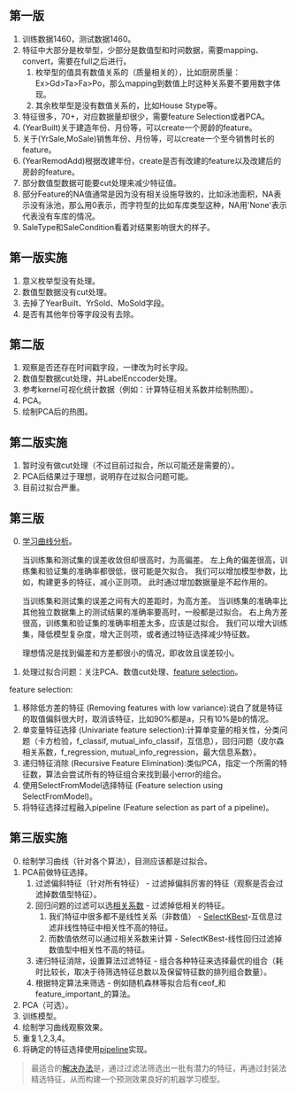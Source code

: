 ## 第一版
1. 训练数据1460，测试数据1460。
2. 特征中大部分是枚举型，少部分是数值型和时间数据，需要mapping、convert，需要在full之后进行。
	1. 枚举型的值具有数值关系的（质量相关的），比如厨房质量：Ex>Gd>Ta>Fa>Po，那么mapping到数值上时这种关系要不要用数字体现。
	2. 其余枚举型是没有数值关系的，比如House Stype等。
3. 特征很多，70+，对应数据量却很少，需要feature Selection或者PCA。
4. (YearBuilt)关于建造年份、月份等，可以create一个房龄的feature。
5. 关于(YrSale,MoSale)销售年份、月份等，可以create一个至今销售时长的feature。
6. (YearRemodAdd)根据改建年份，create是否有改建的feature以及改建后的房龄的feature。
6. 部分数值型数据可能要cut处理来减少特征值。
7. 部分Feature的NA值通常是因为没有相关设施导致的，比如泳池面积，NA表示没有泳池，那么用0表示，而字符型的比如车库类型这种，NA用'None'表示代表没有车库的情况。
8. SaleType和SaleCondition看着对结果影响很大的样子。


## 第一版实施
1. 意义枚举型没有处理。
2. 数值型数据没有cut处理。
3. 去掉了YearBuilt、YrSold、MoSold字段。
4. 是否有其他年份等字段没有去除。


## 第二版
1. 观察是否还存在时间戳字段，一律改为时长字段。
2. 数值型数据cut处理，并LabelEnccoder处理。
3. 参考kernel可视化统计数据（例如：计算特征相关系数并绘制热图）。
4. PCA。
5. 绘制PCA后的热图。

## 第二版实施
1. 暂时没有做cut处理（不过目前过拟合，所以可能还是需要的）。
2. PCA后结果过于理想，说明存在过拟合问题可能。
3. 目前过拟合严重。

## 第三版
0. [学习曲线分析](https://blog.csdn.net/aliceyangxi1987/article/details/73598857)。
	
	当训练集和测试集的误差收敛但却很高时，为高偏差。 
	左上角的偏差很高，训练集和验证集的准确率都很低，很可能是欠拟合。 
	我们可以增加模型参数，比如，构建更多的特征，减小正则项。 
	此时通过增加数据量是不起作用的。

	当训练集和测试集的误差之间有大的差距时，为高方差。 
	当训练集的准确率比其他独立数据集上的测试结果的准确率要高时，一般都是过拟合。 
	右上角方差很高，训练集和验证集的准确率相差太多，应该是过拟合。 
	我们可以增大训练集，降低模型复杂度，增大正则项，或者通过特征选择减少特征数。

	理想情况是找到偏差和方差都很小的情况，即收敛且误差较小。

1. 处理过拟合问题：关注PCA、数值cut处理、[feature selection](https://www.cnblogs.com/stevenlk/p/6543628.html#%E7%A7%BB%E9%99%A4%E4%BD%8E%E6%96%B9%E5%B7%AE%E7%9A%84%E7%89%B9%E5%BE%81-removing-features-with-low-variance)。

feature selection:
1. 移除低方差的特征 (Removing features with low variance):说白了就是特征的取值偏斜很大时，取消该特征，比如90%都是a，只有10%是b的情况。
2. 单变量特征选择 (Univariate feature selection):计算单变量的相关性，分类问题（卡方检验，f_classif, mutual_info_classif，互信息），回归问题（皮尔森相关系数，f_regression, mutual_info_regression，最大信息系数）。
3. 递归特征消除 (Recursive Feature Elimination):类似PCA，指定一个所需的特征数，算法会尝试所有的特征组合来找到最小error的组合。
4. 使用SelectFromModel选择特征 (Feature selection using SelectFromModel)。
5. 将特征选择过程融入pipeline (Feature selection as part of a pipeline)。

## 第三版实施
0. 绘制学习曲线（针对各个算法），目测应该都是过拟合。
1. PCA前做特征选择。
	1. 过滤偏斜特征（针对所有特征） - 过滤掉偏斜厉害的特征（观察是否会过滤掉数值型特征）。
	2. 回归问题的过滤可以选[相关系数](http://scikit-learn.org/stable/auto_examples/feature_selection/plot_f_test_vs_mi.html#sphx-glr-auto-examples-feature-selection-plot-f-test-vs-mi-py) - 过滤掉低相关的特征。
		1. 我们特征中很多都不是线性关系（非数值） - [SelectKBest](http://scikit-learn.org/stable/modules/feature_selection.html#variance-threshold)-互信息过滤非线性特征中相关性不高的特征。
		2. 而数值依然可以通过相关系数来计算 - SelectKBest-线性回归过滤掉数值型中相关性不高的特征。
	3. 递归特征消除，设置算法过滤特征 - 组合各种特征来选择最优的组合（耗时比较长，取决于待筛选特征总数以及保留特征数的排列组合数量）。
	4. 根据特定算法来筛选 - 例如随机森林等拟合后有ceof_和feature_important_的算法。
2. PCA（可选）。
3. 训练模型。
4. 绘制学习曲线观察效果。
5. 重复1,2,3,4。
6. 将确定的特征选择使用[pipeline](https://www.jianshu.com/p/9c2c8c8ef42d)实现。

> 最适合的[解决办法](https://www.jianshu.com/p/f485dc676e1c)是，通过过滤法筛选出一批有潜力的特征，再通过封装法精选特征，从而构建一个预测效果良好的机器学习模型。
